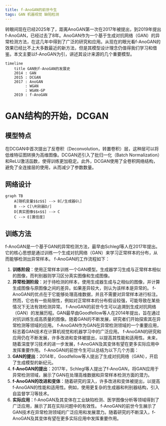 ```yaml
---
title: f-AnoGAN的前世今生
tags: GAN 机器视觉 缺陷检测
---
```


转眼间现在已经2025年了，距离AnoGAN第一次在2017年被提出，到2019年提出f-AnoGAN，已经过去了8年。AnoGAN作为一个基于生成对抗网络（GAN）的异常检测方法，在这几年中得到了广泛的研究和应用。从现在的眼光看f-AnoGAN的效果已经比不上大多数最近的新方法，但是其模型设计理念仍值得我们学习和借鉴。本文主要以f-AnoGAN为引，讲述其设计来源的几个重要模型。

```mermaid
timeline
    title GAN到f-AnoGAN的发展史
    2014 : GAN
    2015 : DCGAN
    2017 : AnoGAN
         : WGAN
         : WGAN-GP
    2019 : f-AnoGAN
```


# GAN结构的开始，DCGAN

## 模型特点
在DCGAN中首次提出了反卷积（Deconvolution，转置卷积）层，这种层可以将低维特征图转换为高维图像。DCGAN还引入了批归一化（Batch Normalization）和ReLU激活函数，使得训练更加稳定。此外，DCGAN使用了全卷积网络结构，避免了全连接层的使用，从而减少了参数数量。


## 网络设计

```mermaid
graph TB
    A[随机变量$$z$$] --> B[/生成器G\]
    B --> C[\判别器D/]
    D[真实图像$$x$$] --> C
    C --> E[置信度]
```



## 训练方法 



f-AnoGAN是一个基于GAN的异常检测方法，最早由Schlegl等人在2017年提出。它的核心思想是通过训练一个生成对抗网络（GAN）来学习正常样本的分布，从而能够检测出异常样本。
f-AnoGAN的工作流程如下：
1. **训练阶段**：使用正常样本训练一个GAN模型。生成器学习生成与正常样本相似的图像，而判别器则学习区分真实图像和生成图像。
2. **异常检测阶段**：对于待检测的样本，使用生成器生成与之相似的图像，并计算生成图像与原图像之间的差异。如果差异较大，则认为该样本是异常的。
f-AnoGAN的优点在于它能够处理高维数据，并且不需要对异常样本进行标注。然而，它也有一些局限性，例如对正常样本的分布假设较强，可能导致在某些情况下无法有效检测异常。
f-AnoGAN的前世今生可以追溯到生成对抗网络（GAN）的发展历程。GAN最早由Goodfellow等人在2014年提出，旨在通过对抗训练生成高质量的图像。随着GAN的不断发展，研究者们开始探索其在异常检测等领域的应用。
f-AnoGAN作为GAN在异常检测领域的一个重要应用，标志着GAN技术在计算机视觉和机器学习中的广泛应用。
f-AnoGAN的研究和应用仍在不断发展，许多改进和变体被提出，以提高其性能和适用性。未来，随着深度学习技术的进一步发展，f-AnoGAN及其变体有望在更多实际应用中发挥重要作用。
f-AnoGAN的前世今生可以总结为以下几个方面：
1. **GAN的提出**：2014年，Goodfellow等人提出了生成对抗网络（GAN），开启了生成模型的新纪元。
2. **f-AnoGAN的提出**：2017年，Schlegl等人提出了f-AnoGAN，将GAN应用于异常检测领域，展示了GAN在处理高维数据和异常样本检测方面的潜力。
3. **f-AnoGAN的改进和变体**：随着研究的深入，许多改进和变体被提出，以提高f-AnoGAN的性能和适用性。例如，使用更复杂的生成器和判别器结构，引入自监督学习等技术。
4. **实际应用**：f-AnoGAN及其变体在工业缺陷检测、医学图像分析等领域得到了广泛应用，展示了其在实际问题中的有效性。
f-AnoGAN的前世今生展示了GAN技术在异常检测领域的广泛应用和发展潜力。随着研究的不断深入，f-AnoGAN及其变体有望在更多实际应用中发挥重要作用。
